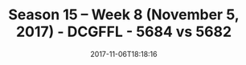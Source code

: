 ---
title: Season 15 – Week 8 (November 5, 2017) - DCGFFL - 5684 vs 5682
teams_score:
- team: 5684
  score: 13
- team: 5682
  score: 27
mvp: Peter Pham, Lindsey Walton
game-ball: Mark Knobbe, Chris Rybicki
sportsperson: Vinnie DeRight, Bill Cammas
season: 15
week: 8
date: '2017-11-06T18:18:16'
pageid: season-15-week-8-november-5-2017-5684-vs-5682
---
